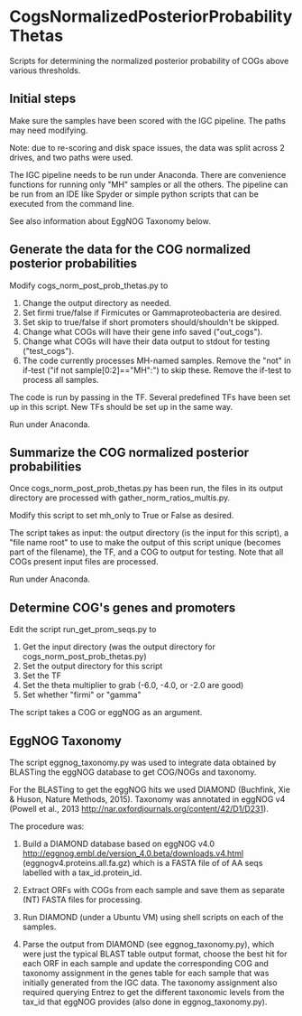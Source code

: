 # CogsNormalizedPosteriorProbabilityThetas
Scripts for determining the normalized posterior probability of COGs above various thresholds.

## Initial steps
Make sure the samples have been scored with the IGC pipeline. The paths may need modifying.

Note: due to re-scoring and disk space issues, the data was split across 2 drives, and two paths were used.

The IGC pipeline needs to be run under Anaconda. There are convenience functions for running only "MH" samples or all the others. The pipeline can be run from an IDE like Spyder or simple python scripts that can be executed from the command line.

See also information about EggNOG Taxonomy below.

## Generate the data for the COG normalized posterior probabilities

Modify cogs_norm_post_prob_thetas.py to
1. Change the output directory as needed.
2. Set firmi true/false if Firmicutes or Gammaproteobacteria are desired.
3. Set skip to true/false if short promoters should/shouldn't be skipped.
4. Change what COGs will have their gene info saved ("out_cogs").
5. Change what COGs will have their data output to stdout for testing ("test_cogs").
6. The code currently processes MH-named samples. Remove the "not" in if-test ("if not sample[0:2]=="MH":") to skip these. Remove the if-test to process all samples.

The code is run by passing in the TF. Several predefined TFs have been set up in this script. New TFs should be set up in the same way.

Run under Anaconda.


## Summarize the COG normalized posterior probabilities

Once cogs_norm_post_prob_thetas.py has been run, the files in its output directory are processed with gather_norm_ratios_multis.py.

Modify this script to set mh_only to True or False as desired.

The script takes as input: the output directory (is the input for this script), a "file name root" to use to make the output of this script unique (becomes part of the filename),
the TF, and a COG to output for testing. Note that all COGs present input files are processed.

Run under Anaconda.


## Determine COG's genes and promoters

Edit the script run_get_prom_seqs.py to

1. Get the input directory (was the output directory for cogs_norm_post_prob_thetas.py)
2. Set the output directory for this script
3. Set the TF
4. Set the theta multiplier to grab (-6.0, -4.0, or -2.0 are good)
5. Set whether "firmi" or "gamma"

The script takes a COG or eggNOG as an argument.


## EggNOG Taxonomy

The script eggnog_taxonomy.py was used to integrate data obtained by BLASTing the eggNOG database to get COG/NOGs and taxonomy.

For the BLASTing to get the eggNOG hits we used DIAMOND (Buchfink, Xie & Huson, Nature Methods, 2015). Taxonomy was annotated in eggNOG v4 (Powell et al., 2013
<http://nar.oxfordjournals.org/content/42/D1/D231>).

The procedure was:

1. Build a DIAMOND database based on eggNOG v4.0 <http://eggnog.embl.de/version_4.0.beta/downloads.v4.html> (eggnogv4.proteins.all.fa.gz) which is a FASTA file of of AA seqs labelled with a tax_id.protein_id.

2. Extract ORFs with COGs from each sample and save them as separate (NT) FASTA files for processing.

3. Run DIAMOND (under a Ubuntu VM) using shell scripts on each of the samples.

4. Parse the output from DIAMOND (see eggnog_taxonomy.py), which were just the typical BLAST table output format, choose the best hit for each ORF in each sample and update the corresponding COG and taxonomy assignment in the genes table for each sample that was initially generated from the IGC data. The taxonomy assignment also required querying Entrez to get the different taxonomic levels from the tax_id that eggNOG provides (also done in eggnog_taxonomy.py).

